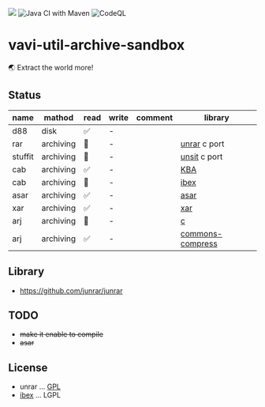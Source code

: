 [![](https://jitpack.io/v/umjammer/vavi-util-archive-sandbox.svg)](https://jitpack.io/#umjammer/vavi-util-archive-sandbox) ![Java CI with Maven](https://github.com/umjammer/vavi-util-archive-sandbox/workflows/Java%20CI%20with%20Maven/badge.svg) ![CodeQL](https://github.com/umjammer/vavi-util-archive-sandbox/workflows/CodeQL/badge.svg)

# vavi-util-archive-sandbox

🌏 Extract the world more!

## Status

|name | mathod | read | write | comment | library |
|-----|--------|--------|--------|---------|---------|
| d88 | disk      | ✅ | - | ||
| rar | archiving | 🚧 | - | | [unrar](https://github.com/Lesik/unrar-free) c port|
|stuffit|archiving| 🚧 | - | | [unsit](https://github.com/deadw00d/contrib/blob/1c4ab445a23fb0d0baf33aeb13284ccbfc26ff9f/aminet/util/arc/unsit/unsit.c) c port|
| cab | archiving | ✅ | - | | [KBA](https://www.madobe.net/archiver/lib/activex/kba.html) |
| cab | archiving | 🚧 | - | | [ibex](https://util.ibex.org/src/org/ibex/util/) |
| asar| archiving | ✅ | - | | [asar](https://github.com/Scroetchen/asar) |
| xar | archiving | ✅ | - | | [xar](https://github.com/sprylab/xar) |
| arj | archiving | 🚧 | - | | [c](https://github.com/tripsin/unarj) |
| arj | archiving | ✅ | - | | [commons-compress](https://commons.apache.org/proper/commons-compress/) |

## Library

 * https://github.com/junrar/junrar


## TODO

 * ~~make it enable to compile~~
 * ~~asar~~

## License

 * unrar ... [GPL](http://www.gnu.org/licenses/gpl.html)
 * [ibex](https://util.ibex.org/src/org/ibex/util/) ... LGPL

